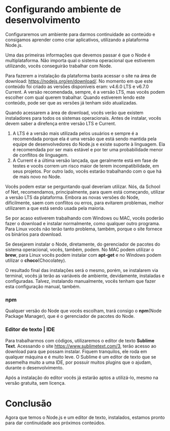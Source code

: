 # Configurando ambiente de desenvolvimento

Configuraremos um ambiente para darmos continuidade ao conteúdo e consigamos aprender como criar aplicativos, utilizando a plataforma Node.js.

Uma das primeiras informações que devemos passar é que o Node é multiplataforma. Não importa qual o sistema operacional que estiverem utilizando, vocês conseguirão trabalhar com Node.

Para fazerem a instalação da plataforma basta acessar o site na área de download: <https://nodejs.org/en/download/>. 
No momento em que este conteúdo foi criado as versões disponíveis eram: v4.6.0 LTS e v6.7.0 Current. 
A versão recomendada, sempre, é a versão LTS, mas vocês podem escolher com qual querem trabalhar. 
Quando estiverem lendo este conteúdo, pode ser que as versões já tenham sido atualizadas. 

Quando acessarem a àrea de download, vocês verão que existem instaladores para todos os sistemas operacionais. 
Antes de instalar, vocês devem saber a direfença entre versão LTS e Current.

1. A LTS é a versão mais utilizada pelos usuários e sempre é a recomendada porque ela é uma versão que está sendo mantida pela equipe de desenvolvedores do Node.js e existe suporte à linguagem. Ela é recomendada por ser mais estável e por ter uma probabilidade menor de conflitos de linguagem.
2. A Current é a última versão lançada, que geralmente está em fase de testes e vocês correm um risco maior de terem incompatibilidade, em seus projetos. Por outro lado, vocês estarão trabalhando  com o que há de mais novo no Node.

Vocês podem estar se perguntando qual deveriam utilizar. Nós, da School of Net, recomendamos, principalmente, para quem está começando, utilizar a versão LTS da plataforma. 
Embora as novas versões do Node, dificilmente, saem com conflitos ou erros, para evitarem problemas, melhor utilizarem a que está sendo usada pela maioria.

Se por acaso estiverem trabalhando com Windows ou MAC, vocês poderão fazer o download e instalar normalmente, como qualquer outro programa. Para Linux vocês não terão tanto problema, também, porque o site fornece os binários para download.

Se desejarem instalar o Node, diretamente, do gerenciador de pacotes do sistema operacional, vocês, também, podem. 
No MAC podem utilizar o **brew**, para Linux vocês podem instalar com **apt-get** e no Windows podem utilizar o **choco**(Chocolatey).

O resultado final das instalações será o mesmo, porém, se instalarem via terminal, vocês já terão as variáveis de ambiente, devidamente, instaladas e configuradas. 
Talvez, instalando manualmente, vocês tenham que fazer esta configuração manual, também.

### npm

Qualquer versão do Node que vocês escolham, trará consigo o **npm**(Node Package Manager), que é o gerenciador de pacotes do Node.

### Editor de texto | IDE

Para trabalharmos com códigos, utilizaremos o editor de texto **Sublime Text**. Acessando o site <https://www.sublimetext.com/3>, terão acesso ao download para que possam instalar. 
Fiquem tranquilos, ele roda em qualquer máquina e é muito leve. O Sublime é um editor de texto que se assemelha muito a uma IDE, por possuir muitos plugins que o ajudam, durante o desenvolvimento.

Após a instalação do editor vocês já estarão aptos a utilizá-lo, mesmo na versão gratuita, sem licença.

# Conclusão

Agora que temos o Node.js e um editor de texto, instalados, estamos pronto para dar continuidade aos próximos conteúdos.